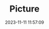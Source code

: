 ---
weight: 1
images:
- /images/edited/198.jpeg
title: Picture
date: 2023-11-11 11:57:09
tags: [luminarneo,work,ilce7m3,car,trafficlight]
---